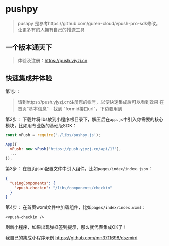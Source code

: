 # pushpy
> pushpy 是参考https://github.com/guren-cloud/vpush-pro-sdk修改。    
> 让更多有的人拥有自己的推送工具

## 一个版本通天下
>  体验及注册：https://push.yjyzj.cn

## 快速集成并体验

第1步：
> 请到https://push.yjyzj.cn注册您的帐号，以便快速集成后可以看到效果
> 在首页“基本信息”-- 找到 “formid接口url”，下边要用到

第2步：
下载并将libs放到小程序根目录下，解压后在`app.js`中引入你需要的核心模块，比如用专业版的基础版SDK：
``` js
const vPush = require('./libs/pushpy.js');

App({
  vPush: new vPush('https://push.yjyzj.cn/api/1?'),
  ...
});
```

第3步：
在首页json配置文件中引入组件，比如`pages/index/index.json`：
``` json
{
  "usingComponents": {
    "vpush-checkin": "/libs/components/checkin"
  }
}
```

第4步：
在首页wxml文件中加载组件，比如`pages/index/index.wxml`：
``` wxml
<vpush-checkin />
```


刷新小程序，如果出现弹框签到提示，那么就代表集成OK了！ 


我自己的集成小程序示例  https://github.com/mn3711698/dszmini
